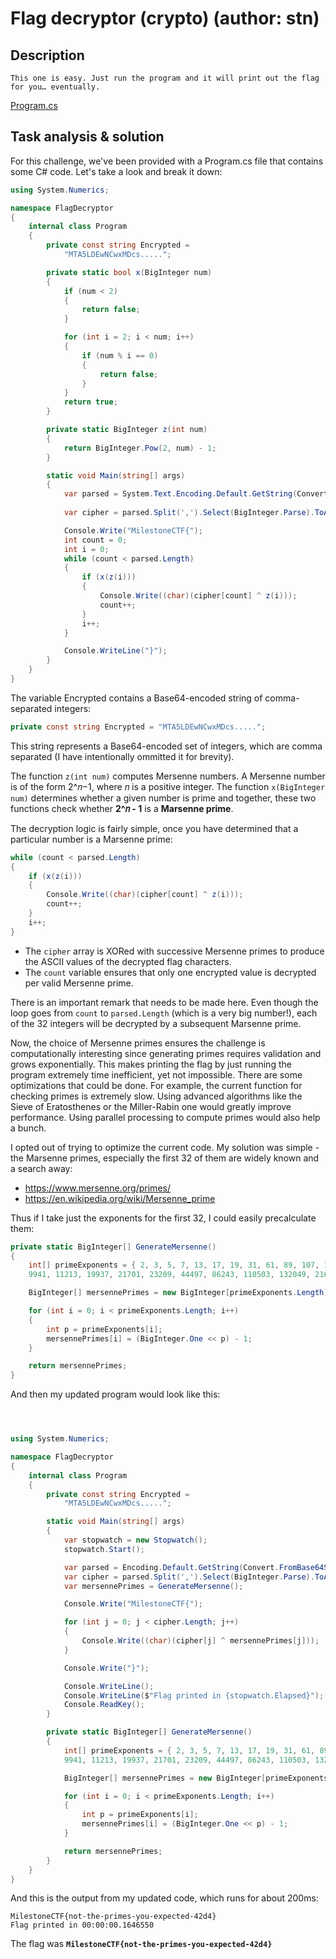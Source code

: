 # Flag decryptor (crypto) (author: stn)

## Description

```shell
This one is easy. Just run the program and it will print out the flag for you… eventually.
```
[Program.cs](Program.cs)

## Task analysis & solution

For this challenge, we've been provided with a Program.cs file that contains some C# code. Let's take a look and break it down:

```csharp
using System.Numerics;

namespace FlagDecryptor
{
    internal class Program
    {
        private const string Encrypted =
            "MTA5LDEwNCwxMDcs.....";

        private static bool x(BigInteger num)
        {
            if (num < 2)
            {
                return false;
            }

            for (int i = 2; i < num; i++)
            {
                if (num % i == 0)
                {
                    return false;
                }
            }
            return true;
        }

        private static BigInteger z(int num)
        {
            return BigInteger.Pow(2, num) - 1;
        }

        static void Main(string[] args)
        {
            var parsed = System.Text.Encoding.Default.GetString(Convert.FromBase64String(Encrypted));
            
            var cipher = parsed.Split(',').Select(BigInteger.Parse).ToArray();

            Console.Write("MilestoneCTF{");
            int count = 0;
            int i = 0;
            while (count < parsed.Length)
            {
                if (x(z(i)))
                {
                    Console.Write((char)(cipher[count] ^ z(i)));
                    count++;
                }
                i++;
            }

            Console.WriteLine("}");
        }
    }
}
```

The variable Encrypted contains a Base64-encoded string of comma-separated integers:

```csharp
private const string Encrypted = "MTA5LDEwNCwxMDcs.....";
```
This string represents a Base64-encoded set of integers, which are comma separated (I have intentionally ommitted it for brevity). 

The function ``z(int num)`` computes Mersenne numbers. A Mersenne number is of the form 2^𝑛−1, where 𝑛 is a positive integer. 
The function ``x(BigInteger num)`` determines whether a given number is prime and together, these two functions check whether **2^𝑛 - 1** is a **Marsenne prime**.

The decryption logic is fairly simple, once you have determined that a particular number is a Marsenne prime:

```csharp
while (count < parsed.Length)
{
    if (x(z(i)))
    {
        Console.Write((char)(cipher[count] ^ z(i)));
        count++;
    }
    i++;
}
```

- The ``cipher`` array is XORed with successive Mersenne primes to produce the ASCII values of the decrypted flag characters.
- The ``count`` variable ensures that only one encrypted value is decrypted per valid Mersenne prime.

There is an important remark that needs to be made here. Even though the loop goes from ``count`` to ``parsed.Length`` (which is a very big number!), each of the 32 integers will be decrypted by a subsequent Marsenne prime.

Now, the choice of Mersenne primes ensures the challenge is computationally interesting since generating primes requires validation and grows exponentially. This makes printing the flag by just running the program extremely time inefficient, yet not impossible. There are some optimizations that could be done. For example, the current function for checking primes is extremely slow. Using advanced algorithms like the Sieve of Eratosthenes or the Miller-Rabin one would greatly improve performance. Using parallel processing to compute primes would also help a bunch. 

I opted out of trying to optimize the current code. My solution was simple - the Marsenne primes, especially the first 32 of them are widely known and a search away:
- https://www.mersenne.org/primes/
- https://en.wikipedia.org/wiki/Mersenne_prime

Thus if I take just the exponents for the first 32, I could easily precalculate them:

```csharp
private static BigInteger[] GenerateMersenne()
{
    int[] primeExponents = { 2, 3, 5, 7, 13, 17, 19, 31, 61, 89, 107, 127, 521, 607, 1279, 2203, 2281, 3217, 4253, 4423, 9689,
    9941, 11213, 19937, 21701, 23209, 44497, 86243, 110503, 132049, 216091, 756839 };

    BigInteger[] mersennePrimes = new BigInteger[primeExponents.Length];

    for (int i = 0; i < primeExponents.Length; i++)
    {
        int p = primeExponents[i];
        mersennePrimes[i] = (BigInteger.One << p) - 1;
    }

    return mersennePrimes;
}
```

And then my updated program would look like this:

```csharp



using System.Numerics;

namespace FlagDecryptor
{
    internal class Program
    {
        private const string Encrypted =
            "MTA5LDEwNCwxMDcs.....";

        static void Main(string[] args)
        {
            var stopwatch = new Stopwatch();
            stopwatch.Start();

            var parsed = Encoding.Default.GetString(Convert.FromBase64String(Encrypted));
            var cipher = parsed.Split(',').Select(BigInteger.Parse).ToArray();
            var mersennePrimes = GenerateMersenne();

            Console.Write("MilestoneCTF{");

            for (int j = 0; j < cipher.Length; j++)
            {
                Console.Write((char)(cipher[j] ^ mersennePrimes[j]));
            }

            Console.Write("}");

            Console.WriteLine();
            Console.WriteLine($"Flag printed in {stopwatch.Elapsed}");
            Console.ReadKey();
        }

        private static BigInteger[] GenerateMersenne()
        {
            int[] primeExponents = { 2, 3, 5, 7, 13, 17, 19, 31, 61, 89, 107, 127, 521, 607, 1279, 2203,    2281,  3217, 4253, 4423, 9689,
            9941, 11213, 19937, 21701, 23209, 44497, 86243, 110503, 132049, 216091, 756839 };

            BigInteger[] mersennePrimes = new BigInteger[primeExponents.Length];

            for (int i = 0; i < primeExponents.Length; i++)
            {
                int p = primeExponents[i];
                mersennePrimes[i] = (BigInteger.One << p) - 1;
            }

            return mersennePrimes;
        }
    }
}
```

And this is the output from my updated code, which runs for about 200ms:

```shell
MilestoneCTF{not-the-primes-you-expected-42d4}
Flag printed in 00:00:00.1646550
```

The flag was **``MilestoneCTF{not-the-primes-you-expected-42d4}``**